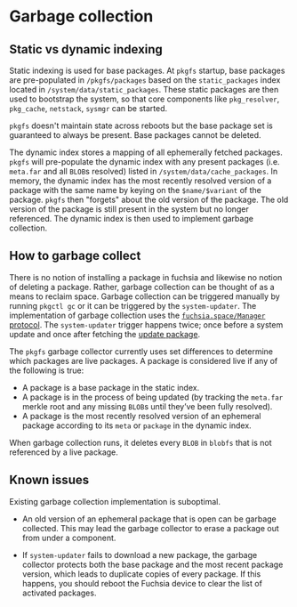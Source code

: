 # Garbage collection

## Static vs dynamic indexing

Static indexing is used for base packages. At `pkgfs` startup, base packages are
pre-populated in `/pkgfs/packages` based on the `static_packages` index located in
`/system/data/static_packages`. These static packages are then used to bootstrap
the system, so that core components like `pkg_resolver`, `pkg_cache`, `netstack`,
`sysmgr` can be started.

`pkgfs` doesn't maintain state across reboots but the base package set is
guaranteed to always be present. Base packages cannot be deleted.

The dynamic index stores a mapping of all ephemerally fetched packages. `pkgfs`
will pre-populate the dynamic index with any present packages (i.e. `meta.far`
and all `BLOB`s resolved) listed in `/system/data/cache_packages`. In memory, the dynamic
index has the most recently resolved version of a package with the same name
by keying on the `$name/$variant` of the package. `pkgfs` then "forgets" about
the old version of the package. The old version of the package is still present
in the system but no longer referenced. The dynamic index is then used to implement
garbage collection.

## How to garbage collect

There is no notion of installing a package in fuchsia and likewise no notion of
deleting a package. Rather, garbage collection can be thought of as a means to
reclaim space. Garbage collection can be triggered manually by running `pkgctl gc`
or it can be triggered by the `system-updater`. The implementation of garbage
collection uses the [`fuchsia.space/Manager` protocol](https://fuchsia.googlesource.com/fuchsia/+/refs/heads/main/sdk/fidl/fuchsia.space/space.fidl).
The `system-updater` trigger happens twice; once before a system update and once
after fetching the [update package](update_pkg.md).

The `pkgfs` garbage collector currently uses set differences to determine which
packages are live packages. A package is considered live if any of the following
is true:

* A package is a base package in the static index.
* A package is in the process of being updated (by tracking the `meta.far` merkle
  root and any missing `BLOB`s until they’ve been fully resolved).
* A package is the most recently resolved version of an ephemeral package according to its `meta` or `package` in the dynamic index.

When garbage collection runs, it deletes every `BLOB` in `blobfs` that is not referenced
by a live package.

## Known issues

Existing garbage collection implementation is suboptimal.

* An old version of an ephemeral package that is open can be garbage
collected. This may lead the garbage collector to erase a package out
from under a component.

* If `system-updater` fails to download a new package, the garbage collector
 protects both the base package and the most recent package version, which leads
 to duplicate copies of every package. If this happens, you should reboot the
 Fuchsia device to clear the list of activated packages.
